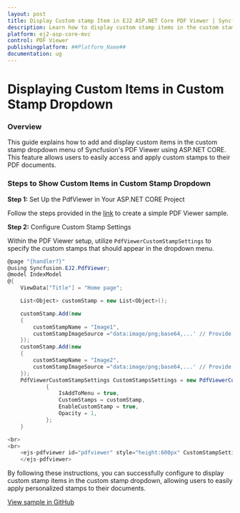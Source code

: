 ```yaml
---
layout: post  
title: Display Custom stamp Item in EJ2 ASP.NET Core PDF Viewer | Syncfusion
description: Learn how to display custom stamp items in the custom stamp in the Syncfusion ASP.NET MVC PDF Viewer component of Syncfusion Essential JS 2 and more.
platform: ej2-asp-core-mvc
control: PDF Viewer
publishingplatform: ##Platform_Name##
documentation: ug  
---
```


# Displaying Custom Items in Custom Stamp Dropdown

### Overview

This guide explains how to add and display custom items in the custom stamp dropdown menu of Syncfusion's PDF Viewer using ASP.NET CORE. This feature allows users to easily access and apply custom stamps to their PDF documents.

### Steps to Show Custom Items in Custom Stamp Dropdown

**Step 1:** Set Up the PdfViewer in Your ASP.NET CORE Project

 Follow the steps provided in the [link](https://ej2.syncfusion.com/aspnetcore/documentation/pdfviewer/getting-started) to create a simple PDF Viewer sample.

**Step 2:** Configure Custom Stamp Settings

Within the PDF Viewer setup, utilize `PdfViewerCustomStampSettings` to specify the custom stamps that should appear in the dropdown menu.

```cs
@page "{handler?}"
@using Syncfusion.EJ2.PdfViewer;
@model IndexModel
@{
    ViewData["Title"] = "Home page";

    List<Object> customStamp = new List<Object>();

    customStamp.Add(new
    {
        customStampName = "Image1",
        customStampImageSource ="data:image/png;base64,...' // Provide a valid base64 or URL for the image"
    });
    customStamp.Add(new
    {
        customStampName = "Image2",
        customStampImageSource ="data:image/png;base64,...' // Provide a valid base64 or URL for the image"
    });
    PdfViewerCustomStampSettings CustomStampsSettings = new PdfViewerCustomStampSettings()
            {
                IsAddToMenu = true,
                CustomStamps = customStamp,
                EnableCustomStamp = true,
                Opacity = 1,
            };
    }

<br>
<br>
    <ejs-pdfviewer id="pdfviewer" style="height:600px" CustomStampSettings="@CustomStampsSettings" documentPath="https://cdn.syncfusion.com/content/pdf/pdf-succinctly.pdf">
    </ejs-pdfviewer>
```

By following these instructions, you can successfully configure to display custom stamp items in the custom stamp dropdown, allowing users to easily apply personalized stamps to their documents.

[View sample in GitHub](https://github.com/SyncfusionExamples/asp-core-pdf-viewer-examples/tree/master/How%20to)